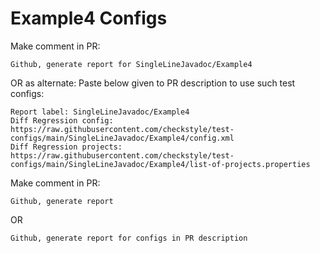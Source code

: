 # Example4 Configs
Make comment in PR:
```
Github, generate report for SingleLineJavadoc/Example4
```
OR as alternate:
Paste below given to PR description to use such test configs:
```
Report label: SingleLineJavadoc/Example4
Diff Regression config: https://raw.githubusercontent.com/checkstyle/test-configs/main/SingleLineJavadoc/Example4/config.xml
Diff Regression projects: https://raw.githubusercontent.com/checkstyle/test-configs/main/SingleLineJavadoc/Example4/list-of-projects.properties
```
Make comment in PR:
```
Github, generate report
```
OR
```
Github, generate report for configs in PR description
```
